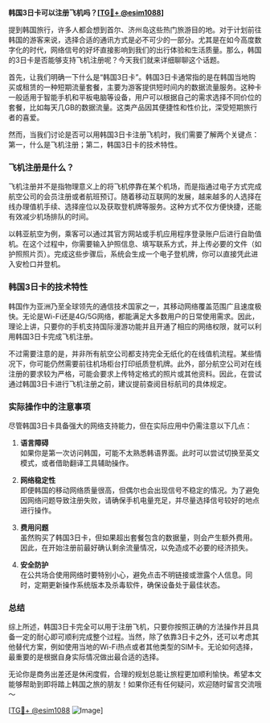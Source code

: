 **韩国3日卡可以注册飞机吗？[[TG💪+ @esim1088](https://t.me/s/esim1088)]**

提到韩国旅行，许多人都会想到首尔、济州岛这些热门旅游目的地。对于计划前往韩国的游客来说，选择合适的通讯方式是必不可少的一部分。尤其是在如今高度数字化的时代，网络信号的好坏直接影响到我们的出行体验和生活质量。那么，韩国的3日卡是否能够支持飞机注册呢？今天我们就来详细聊聊这个话题。

首先，让我们明确一下什么是“韩国3日卡”。韩国3日卡通常指的是在韩国当地购买或租赁的一种短期流量套餐，主要为游客提供短时间内的数据流量服务。这种卡一般适用于智能手机和平板电脑等设备，用户可以根据自己的需求选择不同价位的套餐，比如每天几GB的数据流量。这类产品因其便捷性和性价比，深受短期旅行者的喜爱。

然而，当我们讨论是否可以用韩国3日卡注册飞机时，我们需要了解两个关键点：第一，什么是飞机注册；第二，韩国3日卡的技术特性。

### **飞机注册是什么？**

飞机注册并不是指物理意义上的将飞机停靠在某个机场，而是指通过电子方式完成航空公司的会员注册或者航班预订。随着移动互联网的发展，越来越多的人选择在线办理值机手续、选择座位以及获取登机牌等服务。这种方式不仅方便快捷，还能有效减少机场排队的时间。

以韩亚航空为例，乘客可以通过其官方网站或手机应用程序登录账户后进行自助值机。在这个过程中，你需要输入护照信息、填写联系方式，并上传必要的文件（如护照照片页）。完成这些步骤后，系统会生成一个电子登机牌，你可以直接凭此进入安检口并登机。

### **韩国3日卡的技术特性**

韩国作为亚洲乃至全球领先的通信技术国家之一，其移动网络覆盖范围广且速度极快。无论是Wi-Fi还是4G/5G网络，都能满足大多数用户的日常使用需求。因此，理论上讲，只要你的手机支持国际漫游功能并且开通了相应的网络权限，就可以利用韩国3日卡完成飞机注册。

不过需要注意的是，并非所有航空公司都支持完全无纸化的在线值机流程。某些情况下，你可能仍然需要前往机场柜台打印纸质登机牌。此外，部分航空公司对在线注册的要求较为严格，可能会要求上传特定格式的照片或其他资料。因此，在尝试通过韩国3日卡进行飞机注册之前，建议提前查阅目标航司的具体规定。

### **实际操作中的注意事项**

尽管韩国3日卡具备强大的网络支持能力，但在实际应用中仍需注意以下几点：

1. **语言障碍**  
   如果你是第一次访问韩国，可能不太熟悉韩语界面。此时可以尝试切换至英文模式，或者借助翻译工具辅助操作。

2. **网络稳定性**  
   即便韩国的移动网络质量很高，但偶尔也会出现信号不稳定的情况。为了避免因网络问题导致注册失败，请确保手机电量充足，并尽量选择信号较好的地点进行操作。

3. **费用问题**  
   虽然购买了韩国3日卡，但如果超出套餐包含的数据量，则会产生额外费用。因此，在开始注册前最好确认剩余流量情况，以免造成不必要的经济损失。

4. **安全防护**  
   在公共场合使用网络时要特别小心，避免点击不明链接或泄露个人信息。同时，定期更新操作系统版本及杀毒软件，确保设备处于最佳状态。

### **总结**

综上所述，韩国3日卡完全可以用于注册飞机，只要你按照正确的方法操作并且具备一定的耐心即可顺利完成整个过程。当然，除了依靠3日卡之外，还可以考虑其他替代方案，例如使用当地的Wi-Fi热点或者其他类型的SIM卡。无论如何选择，最重要的是根据自身实际情况做出最合适的选择。

无论你是商务出差还是休闲度假，合理的规划总能让旅程更加顺利愉快。希望本文能够帮助到即将踏上韩国之旅的朋友！如果你还有任何疑问，欢迎随时留言交流哦～ 

[[TG💪+ @esim1088](https://t.me/s/esim1088) ![Image](https://i.postimg.cc/4NQfJmqS/Snipaste-2025-05-13-00-14-12.png)]